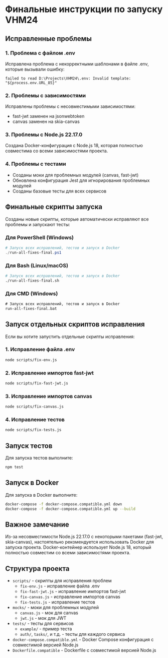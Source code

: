 # Финальные инструкции по запуску VHM24

## Исправленные проблемы

### 1. Проблема с файлом .env
Исправлена проблема с некорректными шаблонами в файле .env, которые вызывали ошибку:
```
failed to read D:\Projects\VHM24\.env: Invalid template: "${process.env.URL_85}"
```

### 2. Проблемы с зависимостями
Исправлены проблемы с несовместимыми зависимостями:
- fast-jwt заменен на jsonwebtoken
- canvas заменен на skia-canvas

### 3. Проблемы с Node.js 22.17.0
Создана Docker-конфигурация с Node.js 18, которая полностью совместима со всеми зависимостями проекта.

### 4. Проблемы с тестами
- Созданы моки для проблемных модулей (canvas, fast-jwt)
- Обновлена конфигурация Jest для игнорирования проблемных модулей
- Созданы базовые тесты для всех сервисов

## Финальные скрипты запуска

Созданы новые скрипты, которые автоматически исправляют все проблемы и запускают тесты:

### Для PowerShell (Windows)

```powershell
# Запуск всех исправлений, тестов и запуск в Docker
./run-all-fixes-final.ps1
```

### Для Bash (Linux/macOS)

```bash
# Запуск всех исправлений, тестов и запуск в Docker
./run-all-fixes-final.sh
```

### Для CMD (Windows)

```cmd
# Запуск всех исправлений, тестов и запуск в Docker
run-all-fixes-final.bat
```

## Запуск отдельных скриптов исправления

Если вы хотите запустить отдельные скрипты исправления:

### 1. Исправление файла .env

```bash
node scripts/fix-env.js
```

### 2. Исправление импортов fast-jwt

```bash
node scripts/fix-fast-jwt.js
```

### 3. Исправление импортов canvas

```bash
node scripts/fix-canvas.js
```

### 4. Исправление тестов

```bash
node scripts/fix-tests.js
```

## Запуск тестов

Для запуска тестов выполните:

```bash
npm test
```

## Запуск в Docker

Для запуска в Docker выполните:

```bash
docker-compose -f docker-compose.compatible.yml down
docker-compose -f docker-compose.compatible.yml up --build
```

## Важное замечание

Из-за несовместимости Node.js 22.17.0 с некоторыми пакетами (fast-jwt, skia-canvas), настоятельно рекомендуется использовать Docker для запуска проекта. Docker-контейнер использует Node.js 18, который полностью совместим со всеми зависимостями проекта.

## Структура проекта

- `scripts/` - скрипты для исправления проблем
  - `fix-env.js` - исправление файла .env
  - `fix-fast-jwt.js` - исправление импортов fast-jwt
  - `fix-canvas.js` - исправление импортов canvas
  - `fix-tests.js` - исправление тестов
- `mocks/` - моки для проблемных модулей
  - `canvas.js` - мок для canvas
  - `jwt.js` - мок для JWT
- `tests/` - тесты для сервисов
  - `example/` - пример теста
  - `auth/`, `tasks/`, и т.д. - тесты для каждого сервиса
- `docker-compose.compatible.yml` - Docker Compose конфигурация с совместимой версией Node.js
- `Dockerfile.compatible` - Dockerfile с совместимой версией Node.js
